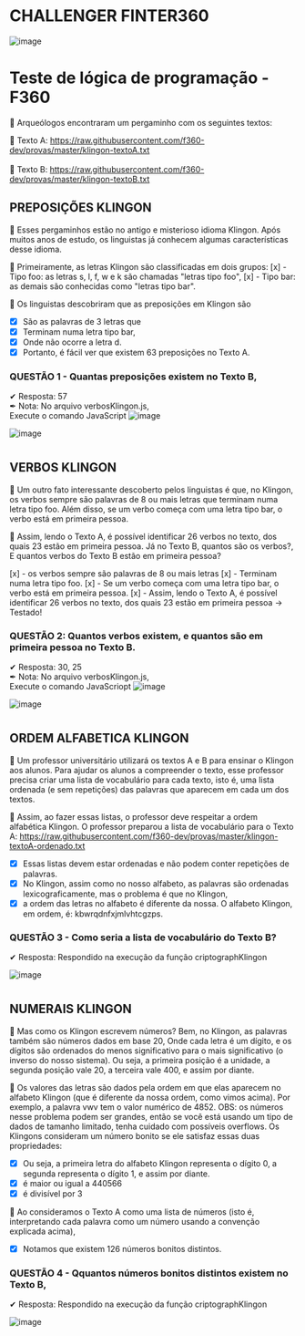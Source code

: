 # CHALLENGER FINTER360
![image](https://user-images.githubusercontent.com/10172471/156168216-9a88ecfd-6dc8-470b-8cd4-443ddc80e29c.png)

# Teste de lógica de programação - F360

📰 Arqueólogos encontraram um pergaminho com os seguintes textos:
 
  📜 Texto A: https://raw.githubusercontent.com/f360-dev/provas/master/klingon-textoA.txt
  </br>  
  📜 Texto B: https://raw.githubusercontent.com/f360-dev/provas/master/klingon-textoB.txt

## PREPOSIÇÕES KLINGON 

📰 Esses pergaminhos estão no antigo e misterioso idioma Klingon. Após muitos anos de estudo, os linguistas já conhecem algumas características desse idioma.

🔎 Primeiramente, as letras Klingon são classificadas em dois grupos: 
   [x] - Tipo foo: as letras s, l, f, w e k são chamadas "letras tipo foo", 
   [x] - Tipo bar: as demais são conhecidas como "letras tipo bar".

🔎 Os linguistas descobriram que as preposições em Klingon são 
- [x] São as palavras de 3 letras que 
- [x] Terminam numa letra tipo bar, 
- [x] Onde não ocorre a letra d. 
- [x] Portanto, é fácil ver que existem 63 preposições no Texto A.

### QUESTÃO 1 - Quantas preposições existem no Texto B, 
✔ Resposta: 57 </br>
✒ Nota: No arquivo verbosKlingon.js, </br>Execute o comando JavaScript
![image](https://user-images.githubusercontent.com/10172471/156171383-dfc2afa9-b76e-4d70-8531-96f0953fff86.png)

![image](https://user-images.githubusercontent.com/10172471/156169993-8f53b046-5a7a-4b15-85bb-6e6c5d498d67.png)

# 

## VERBOS KLINGON

📰 Um outro fato interessante descoberto pelos linguistas é que, no Klingon, os verbos sempre são palavras de 8 ou mais letras que terminam numa letra tipo foo. Além disso, se um verbo começa com uma letra tipo bar, o verbo está em primeira pessoa.

🔎 Assim, lendo o Texto A, é possível identificar 26 verbos no texto, dos quais 23 estão em primeira pessoa.
Já no Texto B, quantos são os verbos?, E quantos verbos do Texto B estão em primeira pessoa?

   [x] - os verbos sempre são palavras de 8 ou mais letras 
   [x] - Terminam numa letra tipo foo. 
   [x] - Se um verbo começa com uma letra tipo bar, o verbo está em primeira pessoa.
   [x] - Assim, lendo o Texto A, é possível identificar 26 verbos no texto, dos quais 23 estão em primeira pessoa -> Testado!

### QUESTÃO 2: Quantos verbos existem, e quantos são em primeira pessoa no Texto B. 
✔ Resposta: 30, 25 </br>
✒ Nota: No arquivo verbosKlingon.js, </br>Execute o comando JavaScriopt
![image](https://user-images.githubusercontent.com/10172471/156171514-bdd75162-ef3c-4dca-81a7-e1bb45ddbe95.png)

![image](https://user-images.githubusercontent.com/10172471/156169993-8f53b046-5a7a-4b15-85bb-6e6c5d498d67.png)

#

## ORDEM ALFABETICA KLINGON

📰 Um professor universitário utilizará os textos A e B para ensinar o Klingon aos alunos. 
Para ajudar os alunos a compreender o texto, esse professor precisa criar uma lista de vocabulário para cada texto, isto é, uma lista ordenada (e sem repetições) das palavras que aparecem em cada um dos textos.

🔎 Assim, ao fazer essas listas, o professor deve respeitar a ordem alfabética Klingon.
O professor preparou a lista de vocabulário para o Texto A:
https://raw.githubusercontent.com/f360-dev/provas/master/klingon-textoA-ordenado.txt

- [x] Essas listas devem estar ordenadas e não podem conter repetições de palavras. 
- [x] No Klingon, assim como no nosso alfabeto, as palavras são ordenadas lexicograficamente, mas o problema é que no Klingon, 
- [x] a ordem das letras no alfabeto é diferente da nossa. O alfabeto Klingon, em ordem, é: 
kbwrqdnfxjmlvhtcgzps. 

### QUESTÃO 3 - Como seria a lista de vocabulário do Texto B?
✔ Resposta: Respondido na execução da função criptographKlingon </br>

![image](https://user-images.githubusercontent.com/10172471/156170377-44114e83-3cc4-4529-81ae-1928812ca827.png)

# 

## NUMERAIS KLINGON

📰 Mas como os Klingon escrevem números?
Bem, no Klingon, as palavras também são números dados em base 20, 
Onde cada letra é um dígito, e os dígitos são ordenados do menos significativo para o mais significativo (o inverso do nosso sistema). 
Ou seja, a primeira posição é a unidade, a segunda posição vale 20, a terceira vale 400, e assim por diante. 

🔎 Os valores das letras são dados pela ordem em que elas aparecem no alfabeto Klingon (que é diferente da nossa ordem, como vimos acima).
Por exemplo, a palavra vwv tem o valor numérico de 4852.
OBS: os números nesse problema podem ser grandes, então se você está usando um tipo de dados de tamanho limitado, tenha cuidado com possíveis overflows.
Os Klingons consideram um número bonito se ele satisfaz essas duas propriedades:
- [x] Ou seja, a primeira letra do alfabeto Klingon representa o dígito 0, a segunda representa o dígito 1, e assim por diante.
- [x] é maior ou igual a 440566
- [x] é divisível por 3

🔎 Ao consideramos o Texto A como uma lista de números (isto é, interpretando cada palavra como um número usando a convenção explicada acima), 
- [x] Notamos que existem 126 números bonitos distintos.

### QUESTÃO 4 - Qquantos números bonitos distintos existem no Texto B,
✔ Resposta: Respondido na execução da função criptographKlingon </br>

![image](https://user-images.githubusercontent.com/10172471/156170558-c66c89be-4300-42b0-9081-27f7d3163c94.png)

#
